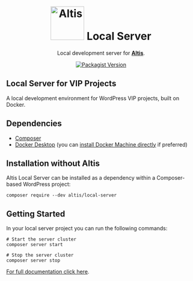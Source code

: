 <h1 align="center"><img src="https://make.hmn.md/altis/Altis-logo.svg" width="89" alt="Altis" /> Local Server</h1>

<p align="center">Local development server for <strong><a href="https://altis-dxp.com/">Altis</a></strong>.</p>

<p align="center"><a href="https://packagist.org/packages/altis/local-server"><img alt="Packagist Version" src="https://img.shields.io/packagist/v/altis/local-server.svg"></a></p>

## Local Server for VIP Projects

A local development environment for WordPress VIP projects, built on Docker.

## Dependencies

* [Composer](https://getcomposer.org/download/)
* [Docker Desktop](https://www.docker.com/get-started) (you can [install Docker Machine directly](https://docs.docker.com/machine/install-machine/) if preferred)

## Installation without Altis

Altis Local Server can be installed as a dependency within a Composer-based WordPress project:

`composer require --dev altis/local-server`

## Getting Started

In your local server project you can run the following commands:

```
# Start the server cluster
composer server start

# Stop the server cluster
composer server stop
```

[For full documentation click here](./docs).

